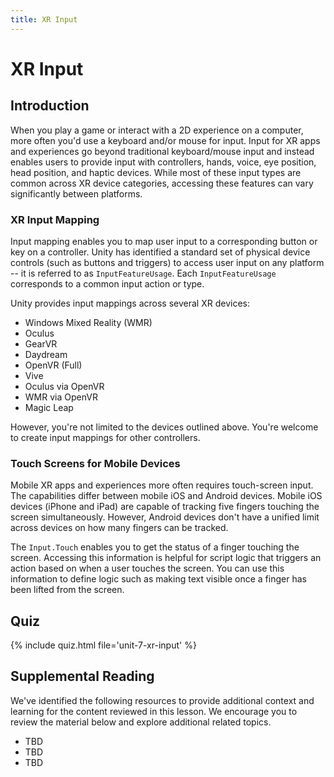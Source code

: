 ```yaml
---
title: XR Input
---
```


# XR Input

## Introduction

When you play a game or interact with a 2D experience on a computer, more often you'd use a keyboard and/or mouse for input. Input for XR apps and experiences go beyond traditional keyboard/mouse input and instead enables users to provide input with controllers, hands, voice, eye position, head position, and haptic devices. While most of these input types are common across XR device categories, accessing these features can vary significantly between platforms.

### XR Input Mapping

Input mapping enables you to map user input to a corresponding button or key on a controller. Unity has identified a standard set of physical device controls (such as buttons and triggers) to access user input on any platform -- it is referred to as `InputFeatureUsage`. Each `InputFeatureUsage` corresponds to a common input action or type.

Unity provides input mappings across several XR devices:

- Windows Mixed Reality (WMR)
- Oculus
- GearVR
- Daydream
- OpenVR (Full)
- Vive
- Oculus via OpenVR
- WMR via OpenVR
- Magic Leap

However, you're not limited to the devices outlined above. You're welcome to create input mappings for other controllers.

### Touch Screens for Mobile Devices

Mobile XR apps and experiences more often requires touch-screen input. The capabilities differ between mobile iOS and Android devices. Mobile iOS devices (iPhone and iPad) are capable of tracking five fingers touching the screen simultaneously. However, Android devices don't have a unified limit across devices on how many fingers can be tracked.

The `Input.Touch` enables you to get the status of a finger touching the screen. Accessing this information is helpful for script logic that triggers an action based on when a user touches the screen. You can use this information to define logic such as making text visible once a finger has been lifted from the screen.

## Quiz

{% include quiz.html file='unit-7-xr-input' %}

## Supplemental Reading

We've identified the following resources to provide additional context and learning for the content reviewed in this lesson. We encourage you to review the material below and explore additional related topics.

- TBD
- TBD
- TBD